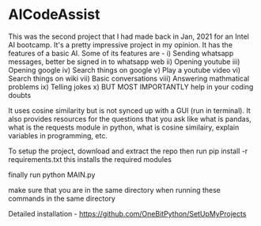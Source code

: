 # AICodeAssist

This was the second project that I had made back in Jan, 2021 for an Intel AI bootcamp. It's a pretty impressive project in my opinion. It has the features of a basic AI.
Some of its features are - 
    i) Sending whatsapp messages, better be signed in to whatsapp web
    ii) Opening youtube
    iii) Opening google
    iv) Search things on google
    v) Play a youtube video
    vi) Search things on wiki
    vii) Basic conversations
    viii) Answering mathmatical problems
    ix) Telling jokes
    x) BUT MOST IMPORTANTLY help in your coding doubts
    
It uses cosine similarity but is not synced up with a GUI (run in terminal). It also provides resources for the questions that you ask like
what is pandas, what is the requests module in python, what is cosine similairy, explain variables in programming, etc.

To setup the project, download and extract the repo then run 
pip install -r requirements.txt
this installs the required modules

finally run
python MAIN.py

make sure that you are in the same directory when running these commands in the same directory

Detailed installation - https://github.com/OneBitPython/SetUpMyProjects
